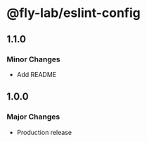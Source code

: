 # @fly-lab/eslint-config

## 1.1.0

### Minor Changes

- Add README

## 1.0.0

### Major Changes

- Production release
